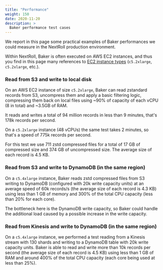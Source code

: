 ```yaml
---
title: "Performance"
weight: 150
date: 2020-11-20
description: >
  Baker performance test cases
---
```


We report in this page some practical examples of Baker performances we could measure in the
NextRoll production environment.

Within NextRoll, Baker is often executed on AWS EC2 instances, and thus you find in this page
many references to
[EC2 instance types](https://aws.amazon.com/ec2/instance-types/) (`c5.2xlarge`, `c5.2xlarge`, etc.).

### Read from S3 and write to local disk

On an AWS EC2 instance of size `c5.2xlarge`, Baker can read zstandard records from S3, uncompress
them and apply a basic filtering logic, compressing them back on local files using ~90% of capacity
of each vCPU (8 in total) and
~3.5GB of RAM.  

It reads and writes a total of 94 million records in less than 9 minutes, that's 178k records per
second.

On a `c5.2xlarge` instance (48 vCPUs) the same test takes 2 minutes, so that's a speed of 775k
records per second.

For this test we use 711 zstd compressed files for a total of 17 GB of compressed size and 374 GB
of uncompressed size. The average size of each record is 4.5 KB.

### Read from S3 and write to DynamoDB (in the same region)

On a `c5.4xlarge` instance, Baker reads zstd compressed files from S3 writing to DynamoDB
(configured with 20k write capacity units) at an average speed of 60k records/s (the average size of
each record is 4.3 KB) using less than 1 GB of memory and 300% of the total CPU capacity (less than
20% for each core).

The bottleneck here is the DynamoDB write capacity, so Baker could handle the additional load caused
by a possible increase in the write capacity.

### Read from Kinesis and write to DynamoDB (in the same region)

On a `c5.4xlarge` instance, we performed a test reading from a Kinesis stream with 130 shards and
writing to a DynamoDB table with 20k write capacity units. Baker is able to read and write more
than 10k records per second (the average size of each record is 4.5 KB) using less than 1 GB of RAM
and around 400% of the total CPU capacity (each core being used at less than 25%).
